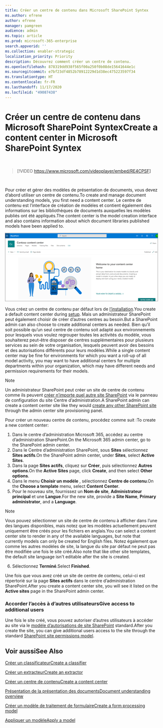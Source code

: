 ```yaml
---
title: Créer un centre de contenu dans Microsoft SharePoint Syntex
ms.author: efrene
author: efrene
manager: pamgreen
audience: admin
ms.topic: article
ms.prod: microsoft-365-enterprise
search.appverid: ''
ms.collection: enabler-strategic
localization_priority: Priority
description: Découvrez comment créer un centre de contenu.
ms.openlocfilehash: 878319dd938f565f00a250f0b08de15641644e1c
ms.sourcegitcommit: e7bf23df4852b78912229d1d38ec475223597f34
ms.translationtype: HT
ms.contentlocale: fr-FR
ms.lasthandoff: 11/17/2020
ms.locfileid: "49087438"
---
```

# <a name="create-a-content-center-in-microsoft-sharepoint-syntex"></a><span data-ttu-id="294c9-103">Créer un centre de contenu dans Microsoft SharePoint Syntex</span><span class="sxs-lookup"><span data-stu-id="294c9-103">Create a content center in Microsoft SharePoint Syntex</span></span>


</br>

> [!VIDEO https://www.microsoft.com/videoplayer/embed/RE4CPSF]

</br>

<span data-ttu-id="294c9-104">Pour créer et gérer des modèles de présentation de documents, vous devez d’abord utiliser un centre de contenu.</span><span class="sxs-lookup"><span data-stu-id="294c9-104">To create and manage document understanding models, you first need a content center.</span></span> <span data-ttu-id="294c9-105">Le centre de contenu est l’interface de création de modèles et contient également des informations sur les bibliothèques de documents auxquelles les modèles publiés ont été appliqués.</span><span class="sxs-lookup"><span data-stu-id="294c9-105">The content center is the model creation interface and also contains information about which document libraries published models have been applied to.</span></span></br>

   ![Sélectionner une bibliothèque de documents](../media/content-understanding/content-center-page.png)</br>

<span data-ttu-id="294c9-107">Vous créez un centre de contenu par défaut lors de [l’installation](set-up-content-understanding.md).</span><span class="sxs-lookup"><span data-stu-id="294c9-107">You create a default content center during [setup](set-up-content-understanding.md).</span></span> <span data-ttu-id="294c9-108">Mais un administrateur SharePoint peut également choisir de créer d’autres centres au besoin.</span><span class="sxs-lookup"><span data-stu-id="294c9-108">But a SharePoint admin can also choose to create additional centers as needed.</span></span> <span data-ttu-id="294c9-109">Bien qu’il soit possible qu’un seul centre de contenu soit adapté aux environnements pour lesquels vous voulez regrouper toutes les activités du modèle, vous souhaiterez peut-être disposer de centres supplémentaires pour plusieurs services au sein de votre organisation, lesquels peuvent avoir des besoins et des autorisations différents pour leurs modèles.</span><span class="sxs-lookup"><span data-stu-id="294c9-109">While a single content center may be fine for environments for which you want a roll-up of all model activity, you may want to have additional centers for multiple departments within your organization, which may have different needs and permission requirements for their models.</span></span>

> [!NOTE]
> <span data-ttu-id="294c9-110">Un administrateur SharePoint peut créer un site de centre de contenu comme ils peuvent [créer n’importe quel autre site SharePoint](https://docs.microsoft.com/sharepoint/create-site-collection) via le panneau de configuration du site Centre d’administration.</span><span class="sxs-lookup"><span data-stu-id="294c9-110">A SharePoint admin can create a content center site like they would [create any other SharePoint site](https://docs.microsoft.com/sharepoint/create-site-collection) through the admin center site provisioning panel.</span></span>

<span data-ttu-id="294c9-111">Pour créer un nouveau centre de contenu, procédez comme suit :</span><span class="sxs-lookup"><span data-stu-id="294c9-111">To create a new content center:</span></span>

1. <span data-ttu-id="294c9-112">Dans le centre d’administration Microsoft 365, accédez au centre d’administration SharePoint.</span><span class="sxs-lookup"><span data-stu-id="294c9-112">On the Microsoft 365 admin center, go to the SharePoint admin center.</span></span>
2. <span data-ttu-id="294c9-113">Dans le Centre d’administration SharePoint, sous **Sites** sélectionnez **Sites actifs**.</span><span class="sxs-lookup"><span data-stu-id="294c9-113">On the SharePoint admin center, under **Sites**, select **Active Sites**.</span></span>
3. <span data-ttu-id="294c9-114">Dans la page **Sites actifs**, cliquez sur **Créer**, puis sélectionnez **Autres options**.</span><span class="sxs-lookup"><span data-stu-id="294c9-114">On the **Active Sites** page, click **Create**, and then select **Other options**.</span></span>
4. <span data-ttu-id="294c9-115">Dans le menu **Choisir un modèle** , sélectionnez **Centre de contenu**.</span><span class="sxs-lookup"><span data-stu-id="294c9-115">On the **Choose a template** menu, select **Content Center**.</span></span>
5. <span data-ttu-id="294c9-116">Pour le nouveau site, fournissez un **Nom de site**, **Administrateur principal** et une **Langue**.</span><span class="sxs-lookup"><span data-stu-id="294c9-116">For the new site, provide a **Site Name**, **Primary administrator**, and a **Language**.</span></span></br>

> [!NOTE] 
> <span data-ttu-id="294c9-117">Vous pouvez sélectionner un site de centre de contenu à afficher dans l’une des langues disponibles, mais notez que les modèles actuellement peuvent uniquement être créés pour les fichiers en anglais.</span><span class="sxs-lookup"><span data-stu-id="294c9-117">You can select a content center site to render in any of the available languages, but note that currently models can only be created for English files.</span></span> <span data-ttu-id="294c9-118">Notez également que comme les autres modèles de site, la langue du site par défaut ne peut pas être modifiée une fois le site créé.</span><span class="sxs-lookup"><span data-stu-id="294c9-118">Also note that like other site templates, the default site language isn't editable after the site is created.</span></span></br>

6. <span data-ttu-id="294c9-119">Sélectionnez **Terminé**.</span><span class="sxs-lookup"><span data-stu-id="294c9-119">Select **Finished**.</span></span>
 
<span data-ttu-id="294c9-120">Une fois que vous avez créé un site de centre de contenu, celui-ci est répertorié sur la page **Sites actifs** dans le centre d’administration SharePoint.</span><span class="sxs-lookup"><span data-stu-id="294c9-120">After you create a content center site, you will see it listed on the **Active sites** page in the SharePoint admin center.</span></span> 

### <a name="give-access-to-additional-users"></a><span data-ttu-id="294c9-121">Accorder l’accès à d’autres utilisateurs</span><span class="sxs-lookup"><span data-stu-id="294c9-121">Give access to additional users</span></span>
 
<span data-ttu-id="294c9-122">Une fois le site créé, vous pouvez autoriser d’autres utilisateurs à accéder au site via le [modèle d’autorisations de site SharePoint](https://docs.microsoft.com/sharepoint/modern-experience-sharing-permissions) standard.</span><span class="sxs-lookup"><span data-stu-id="294c9-122">After you create the site, you can give additional users access to the site through the standard [SharePoint site permissions model](https://docs.microsoft.com/sharepoint/modern-experience-sharing-permissions).</span></span>

## <a name="see-also"></a><span data-ttu-id="294c9-123">Voir aussi</span><span class="sxs-lookup"><span data-stu-id="294c9-123">See Also</span></span>
[<span data-ttu-id="294c9-124">Créer un classificateur</span><span class="sxs-lookup"><span data-stu-id="294c9-124">Create a classifier</span></span>](create-a-classifier.md)

[<span data-ttu-id="294c9-125">Créer un extracteur</span><span class="sxs-lookup"><span data-stu-id="294c9-125">Create an extractor</span></span>](create-an-extractor.md)

[<span data-ttu-id="294c9-126">Créer un centre de contenu</span><span class="sxs-lookup"><span data-stu-id="294c9-126">Create a content center</span></span>](create-a-content-center.md)

[<span data-ttu-id="294c9-127">Présentation de la présentation des documents</span><span class="sxs-lookup"><span data-stu-id="294c9-127">Document understanding overview</span></span>](document-understanding-overview.md)

[<span data-ttu-id="294c9-128">Créer un modèle de traitement de formulaire</span><span class="sxs-lookup"><span data-stu-id="294c9-128">Create a form processing model</span></span>](create-a-form-processing-model.md)

[<span data-ttu-id="294c9-129">Appliquer un modèle</span><span class="sxs-lookup"><span data-stu-id="294c9-129">Apply a model</span></span>](apply-a-model.md)    
